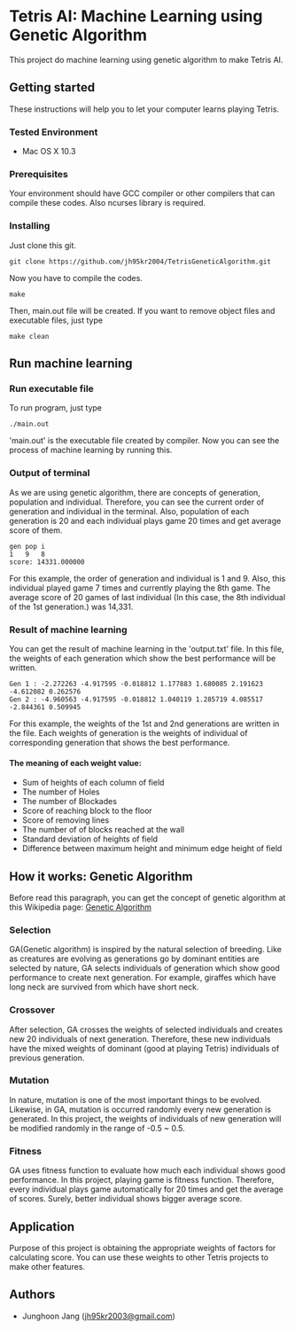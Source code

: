 
# Tetris AI: Machine Learning using Genetic Algorithm
This project do machine learning using genetic algorithm to make Tetris AI.
## Getting started
These instructions will help you to let your computer learns playing Tetris.
### Tested Environment
 - Mac OS X 10.3
### Prerequisites
Your environment should have GCC compiler or other compilers that can compile these codes. Also ncurses library is required.
### Installing
Just clone this git.
```
git clone https://github.com/jh95kr2004/TetrisGeneticAlgorithm.git
```
Now you have to compile the codes.
```
make
```
Then, main.out file will be created. If you want to remove object files and executable files, just type
```
make clean
```
## Run machine learning
### Run executable file
To run program, just type
```
./main.out
```
'main.out' is the executable file created by compiler. Now you can see the process of machine learning by running this.
### Output of terminal
As we are using genetic algorithm, there are concepts of generation, population and individual. Therefore, you can see the current order of generation and individual in the terminal. Also, population of each generation is 20 and each individual plays game 20 times and get average score of them.
```
gen	pop	i
1	9	8
score: 14331.000000
```
For this example, the order of generation and individual is 1 and 9. Also, this individual played game 7 times and currently playing the 8th game. The average score of 20 games of last individual (In this case, the 8th individual of the 1st generation.) was 14,331.
### Result of machine learning
You can get the result of machine learning in the 'output.txt' file. In this file, the weights of each generation which show the best performance will be written.
```
Gen 1 : -2.272263 -4.917595 -0.018812 1.177883 1.680085 2.191623 -4.612082 0.262576 
Gen 2 : -4.960563 -4.917595 -0.018812 1.040119 1.285719 4.085517 -2.844361 0.509945
```
For this example, the weights of the 1st and 2nd generations are written in the file. Each weights of generation is the weights of individual of corresponding generation that shows the best performance.
#### The meaning of each weight value:
 - Sum of heights of each column of field
 - The number of Holes
 - The number of Blockades
 - Score of reaching block to the floor
 - Score of removing lines
 - The number of of blocks reached at the wall
 - Standard deviation of heights of field
 - Difference between maximum height and minimum edge height of field
## How it works: Genetic Algorithm
Before read this paragraph, you can get the concept of genetic algorithm at this Wikipedia page: [Genetic Algorithm](https://en.wikipedia.org/wiki/Genetic_algorithm)<br>
### Selection
GA(Genetic algorithm) is inspired by the natural selection of breeding. Like as creatures are evolving as generations go by dominant entities are selected by nature, GA selects individuals of generation which show good performance to create next generation. For example, giraffes which have long neck are survived from which have short neck.
### Crossover
After selection, GA crosses the weights of selected individuals and creates new 20 individuals of next generation. Therefore, these new individuals have the mixed weights of dominant (good at playing Tetris) individuals of previous generation.
### Mutation
In nature, mutation is one of the most important things to be evolved. Likewise, in GA, mutation is occurred randomly every new generation is generated. In this project, the weights of individuals of new generation will be modified randomly in the range of -0.5 ~ 0.5.
### Fitness
GA uses fitness function to evaluate how much each individual shows good performance. In this project, playing game is fitness function. Therefore, every individual plays game automatically for 20 times and get the average of scores. Surely, better individual shows bigger average score.
## Application
Purpose of this project is obtaining the appropriate weights of factors for calculating score. You can use these weights to other Tetris projects to make other features.
## Authors
 - Junghoon Jang (jh95kr2003@gmail.com)
